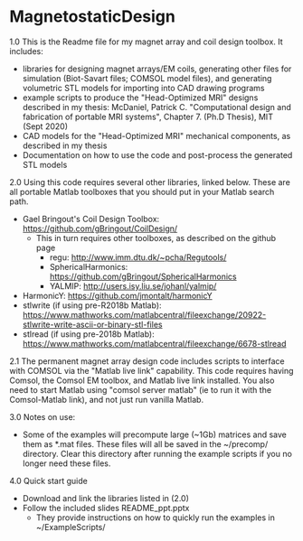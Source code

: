 # MagnetostaticDesign

1.0     This is the Readme file for my magnet array and coil design toolbox. It includes:

- libraries for designing magnet arrays/EM coils, generating other files for simulation (Biot-Savart files; COMSOL model files), and generating volumetric STL models for importing into CAD drawing programs
- example scripts to produce the "Head-Optimized MRI" designs described in my thesis: McDaniel, Patrick C. "Computational design and fabrication of portable MRI systems", Chapter 7. (Ph.D Thesis), MIT (Sept 2020)
- CAD models for the "Head-Optimized MRI" mechanical components, as described in my thesis
- Documentation on how to use the code and post-process the generated STL models

2.0     Using this code requires several other libraries, linked below. These are all portable Matlab toolboxes that you should put in your Matlab search path.
    
- Gael Bringout's Coil Design Toolbox: https://github.com/gBringout/CoilDesign/
    - This in turn requires other toolboxes, as described on the github page
        - regu: http://www.imm.dtu.dk/~pcha/Regutools/
        - SphericalHarmonics: https://github.com/gBringout/SphericalHarmonics
        - YALMIP: http://users.isy.liu.se/johanl/yalmip/
- HarmonicY: https://github.com/jmontalt/harmonicY
- stlwrite (if using pre-R2018b Matlab): https://www.mathworks.com/matlabcentral/fileexchange/20922-stlwrite-write-ascii-or-binary-stl-files
- stlread (if using pre-2018b Matlab): https://www.mathworks.com/matlabcentral/fileexchange/6678-stlread

2.1     The permanent magnet array design code includes scripts to interface with COMSOL via the "Matlab live link" capability. This code requires having Comsol, the Comsol EM toolbox, and Matlab live link installed. You also need to start Matlab using "comsol server matlab" (ie to run it with the Comsol-Matlab link), and not just run vanilla Matlab.

3.0     Notes on use:

- Some of the examples will precompute large (~1Gb) matrices and save them as *.mat files. These files will all be saved in the ~/precomp/ directory. Clear this directory after running the example scripts if you no longer need these files.

4.0     Quick start guide

- Download and link the libraries listed in (2.0)
- Follow the included slides README_ppt.pptx
	- They provide instructions on how to quickly run the examples in ~/ExampleScripts/

